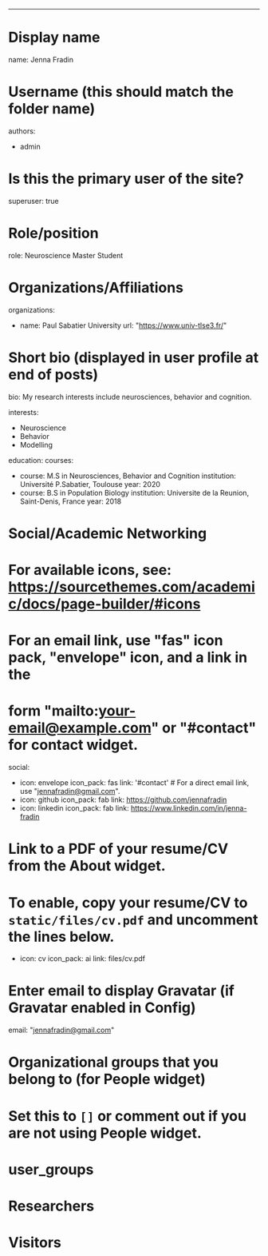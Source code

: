 ---
# Display name
name: Jenna Fradin

# Username (this should match the folder name)
authors:
- admin

# Is this the primary user of the site?
superuser: true

# Role/position
role: Neuroscience Master Student

# Organizations/Affiliations
organizations:
- name: Paul Sabatier University
  url: "https://www.univ-tlse3.fr/"

# Short bio (displayed in user profile at end of posts)
bio: My research interests include neurosciences, behavior and cognition.

interests:
- Neuroscience
- Behavior
- Modelling

education:
  courses:
  - course: M.S in Neurosciences, Behavior and Cognition
    institution: Université P.Sabatier, Toulouse
    year: 2020
  - course: B.S in Population Biology 
    institution: Universite de la Reunion, Saint-Denis, France
    year: 2018

# Social/Academic Networking
# For available icons, see: https://sourcethemes.com/academic/docs/page-builder/#icons
#   For an email link, use "fas" icon pack, "envelope" icon, and a link in the
#   form "mailto:your-email@example.com" or "#contact" for contact widget.
social:
- icon: envelope
  icon_pack: fas
  link: '#contact'  # For a direct email link, use "jennafradin@gmail.com".
- icon: github
  icon_pack: fab
  link: https://github.com/jennafradin
- icon: linkedin
  icon_pack: fab
  link: https://www.linkedin.com/in/jenna-fradin
# Link to a PDF of your resume/CV from the About widget.
# To enable, copy your resume/CV to `static/files/cv.pdf` and uncomment the lines below.
 - icon: cv
   icon_pack: ai
   link: files/cv.pdf

# Enter email to display Gravatar (if Gravatar enabled in Config)
email: "jennafradin@gmail.com"

# Organizational groups that you belong to (for People widget)
#   Set this to `[]` or comment out if you are not using People widget.
# user_groups
#  Researchers
# Visitors


